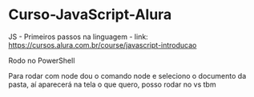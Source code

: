 # Curso-JavaScript-Alura
JS - Primeiros passos na linguagem - link: https://cursos.alura.com.br/course/javascript-introducao

Rodo no PowerShell

Para rodar com node dou o comando node e seleciono o documento da pasta, aí aparecerá na tela o que quero, posso rodar no vs tbm
